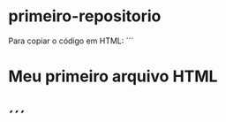 # primeiro-repositorio

Para copiar o código em HTML:
´´´
<html>
  <h1>Meu primeiro arquivo HTML<h1>
 </html>
 ´´´
